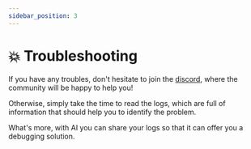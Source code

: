 ```yaml
---
sidebar_position: 3
---
```

# 💥 Troubleshooting

If you have any troubles, don't hesitate to join the [discord](https://discord.gg/UvQfUbk), where the community will be happy to help you!

Otherwise, simply take the time to read the logs, which are full of information that should help you to identify the problem.

What's more, with AI you can share your logs so that it can offer you a debugging solution.